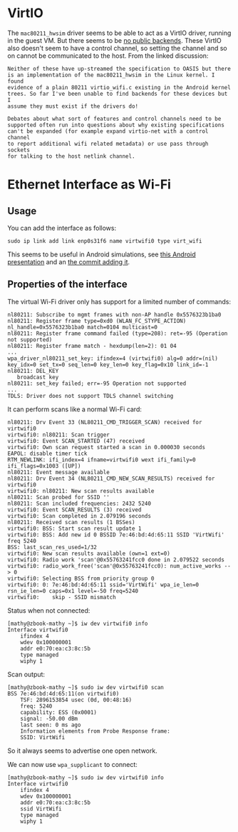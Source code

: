 # VirtIO

The `mac80211_hwsim` driver seems to be able to act as a VirtIO driver, running in the
guest VM. But there seems to be [no public backends](https://op-lists.linaro.org/archives/list/stratos-dev@op-lists.linaro.org/thread/VPLKMBWYB4PG2X5MTACUIW5SBGBP5HVF/).
These VirtIO also doesn't seem to have a control channel, so setting the channel and so on
cannot be communicated to the host. From the linked discussion:

    Neither of these have up-streamed the specification to OASIS but there
    is an implementation of the mac80211_hwsim in the Linux kernel. I found
    evidence of a plain 80211 virtio_wifi.c existing in the Android kernel
    trees. So far I've been unable to find backends for these devices but I
    assume they must exist if the drivers do!

    Debates about what sort of features and control channels need to be
    supported often run into questions about why existing specifications
    can't be expanded (for example expand virtio-net with a control channel
    to report additional wifi related metadata) or use pass through sockets
    for talking to the host netlink channel.


# Ethernet Interface as Wi-Fi

## Usage

You can add the interface as follows:

    sudo ip link add link enp0s31f6 name virtwifi0 type virt_wifi

This seems to be useful in Android simulations, see
[this Android presentation](https://lpc.events/event/4/contributions/409/attachments/321/545/Android_Virtualization.pdf)
and an [the commit adding it](https://github.com/torvalds/linux/commit/c7cdba31ed8b87526db978976392802d3f93110c).


## Properties of the interface

The virtual Wi-Fi driver only has support for a limited number of commands:

    nl80211: Subscribe to mgmt frames with non-AP handle 0x5576323b1ba0
    nl80211: Register frame type=0xd0 (WLAN_FC_STYPE_ACTION) nl_handle=0x5576323b1ba0 match=0104 multicast=0
    nl80211: Register frame command failed (type=208): ret=-95 (Operation not supported)
    nl80211: Register frame match - hexdump(len=2): 01 04
    ...
    wpa_driver_nl80211_set_key: ifindex=4 (virtwifi0) alg=0 addr=(nil) key_idx=0 set_tx=0 seq_len=0 key_len=0 key_flag=0x10 link_id=-1
    nl80211: DEL_KEY
       broadcast key
    nl80211: set_key failed; err=-95 Operation not supported
    ...
    TDLS: Driver does not support TDLS channel switching

It can perform scans like a normal Wi-Fi card:

    nl80211: Drv Event 33 (NL80211_CMD_TRIGGER_SCAN) received for virtwifi0
    virtwifi0: nl80211: Scan trigger
    virtwifi0: Event SCAN_STARTED (47) received
    virtwifi0: Own scan request started a scan in 0.000030 seconds
    EAPOL: disable timer tick
    RTM_NEWLINK: ifi_index=4 ifname=virtwifi0 wext ifi_family=0 ifi_flags=0x1003 ([UP])
    nl80211: Event message available
    nl80211: Drv Event 34 (NL80211_CMD_NEW_SCAN_RESULTS) received for virtwifi0
    virtwifi0: nl80211: New scan results available
    nl80211: Scan probed for SSID ''
    nl80211: Scan included frequencies: 2432 5240
    virtwifi0: Event SCAN_RESULTS (3) received
    virtwifi0: Scan completed in 2.079196 seconds
    nl80211: Received scan results (1 BSSes)
    virtwifi0: BSS: Start scan result update 1
    virtwifi0: BSS: Add new id 0 BSSID 7e:46:bd:4d:65:11 SSID 'VirtWifi' freq 5240
    BSS: last_scan_res_used=1/32
    virtwifi0: New scan results available (own=1 ext=0)
    virtwifi0: Radio work 'scan'@0x55763241fcc0 done in 2.079522 seconds
    virtwifi0: radio_work_free('scan'@0x55763241fcc0): num_active_works --> 0
    virtwifi0: Selecting BSS from priority group 0
    virtwifi0: 0: 7e:46:bd:4d:65:11 ssid='VirtWifi' wpa_ie_len=0 rsn_ie_len=0 caps=0x1 level=-50 freq=5240 
    virtwifi0:    skip - SSID mismatch

Status when not connected:

    [mathy@zbook-mathy ~]$ iw dev virtwifi0 info
    Interface virtwifi0
	    ifindex 4
	    wdev 0x100000001
	    addr e0:70:ea:c3:8c:5b
	    type managed
	    wiphy 1

Scan output:

    [mathy@zbook-mathy ~]$ sudo iw dev virtwifi0 scan
    BSS 7e:46:bd:4d:65:11(on virtwifi0)
	    TSF: 2896153854 usec (0d, 00:48:16)
	    freq: 5240
	    capability: ESS (0x0001)
	    signal: -50.00 dBm
	    last seen: 0 ms ago
	    Information elements from Probe Response frame:
	    SSID: VirtWifi

So it always seems to advertise one open network.

We can now use `wpa_supplicant` to connect:

    [mathy@zbook-mathy ~]$ sudo iw dev virtwifi0 info
    Interface virtwifi0
	    ifindex 4
	    wdev 0x100000001
	    addr e0:70:ea:c3:8c:5b
	    ssid VirtWifi
	    type managed
	    wiphy 1

